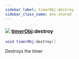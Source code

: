 ```yaml
---
sidebar_label: timerObj:destroy
sidebar_class_name: env-shared
---
```


### ![](/img/wiki/shared.png) [timerObj](../timerobj/README.md):destroy

```lua
void timerObj:destroy()
```

Destroys the timer<br/>
